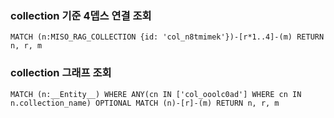
### collection 기준 4뎁스 연결 조회
```
MATCH (n:MISO_RAG_COLLECTION {id: 'col_n8tmimek'})-[r*1..4]-(m) RETURN n, r, m
```


### collection 그래프 조회 
```
MATCH (n:__Entity__) WHERE ANY(cn IN ['col_ooolc0ad'] WHERE cn IN n.collection_name) OPTIONAL MATCH (n)-[r]-(m) RETURN n, r, m
```

